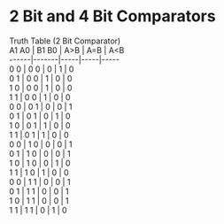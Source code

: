 # 2 Bit and 4 Bit Comparators  

Truth Table (2 Bit Comparator)  
A1 A0 | B1 B0 | A>B | A=B | A<B  
------|-------|-----|-----|-----  
0   0 | 0   0 |  0  |  1  |  0   
0   1 | 0   0 |  1  |  0  |  0   
1   0 | 0   0 |  1  |  0  |  0   
1   1 | 0   0 |  1  |  0  |  0   
0   0 | 0   1 |  0  |  0  |  1   
0   1 | 0   1 |  0  |  1  |  0   
1   0 | 0   1 |  1  |  0  |  0   
1   1 | 0   1 |  1  |  0  |  0   
0   0 | 1   0 |  0  |  0  |  1   
0   1 | 1   0 |  0  |  0  |  1   
1   0 | 1   0 |  0  |  1  |  0   
1   1 | 1   0 |  1  |  0  |  0   
0   0 | 1   1 |  0  |  0  |  1   
0   1 | 1   1 |  0  |  0  |  1   
1   0 | 1   1 |  0  |  0  |  1   
1   1 | 1   1 |  0  |  1  |  0  

